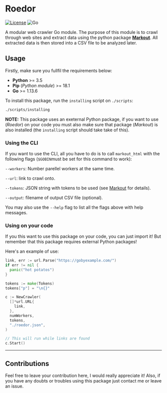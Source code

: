 # Roedor

[![License](https://img.shields.io/badge/license-MIT-informational.svg)](https://opensource.org/licenses/MIT)
![Go](https://github.com/oAGoulart/roedor/workflows/Go/badge.svg)

A modular web crawler Go module. The purpose of this module is to crawl through web sites and extract data using the python package [**Markout**](https://github.com/oAGoulart/markout). All extracted data is then stored into a CSV file to be analyzed later.

## Usage

Firstly, make sure you fullfil the requirements below:

+ **Python** >= 3.5
+ **Pip** (*Python module*) >= 18.1
+ **Go** >= 1.13.6

To install this package, run the `installing` script on `./scripts`:

```sh
./scripts/installing
```

**NOTE:** This package uses an exeternal Python package, if you want to use (*Roedor*) on your code you must also make sure that package (*Markout*) is also installed (the `installing` script should take take of this).

### Using the CLI

If you want to use the CLI, all you have to do is to call `markout_html` with the following flags (`$GOBIN`must be set for this command to work):

`--workers`: Number parellel workers at the same time.

`--url`: link to crawl onto.

`--tokens`: JSON string with tokens to be used (see [Markout](https://github.com/oAGoulart/markout) for details).

`--output`: filename of output CSV file (optional).

You may also use the `--help` flag to list all the flags above with help messages.

### Using on your code

If you this want to use this package on your code, you can just import it!
But remember that this package requires external Python packages!

Here's an example of use:

```go
link, err := url.Parse("https://gobyexample.com/")
if err != nil {
  panic("hot potatos")
}

tokens := make(Tokens)
tokens["p"] = "\n{}"

c := NewCrawler(
  []*url.URL{
    link,
  },
  numWorkers,
  tokens,
  "./roedor.json",
)

// This will run while links are found
c.Start()
```

---

## Contributions

Feel free to leave your contribution here, I would really appreciate it!
Also, if you have any doubts or troubles using this package just contact me or leave an issue.
